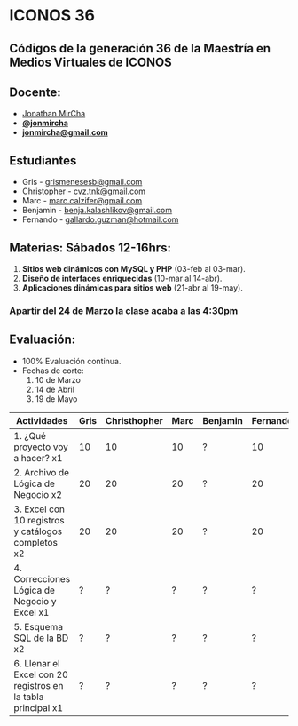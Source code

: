 # ICONOS 36

## Códigos de la generación 36 de la Maestría en Medios Virtuales de ICONOS

## Docente:

* [Jonathan MirCha](http://jonmircha.com)
* **[@jonmircha](https://twitter.com/jonmircha)**
* **[jonmircha@gmail.com](mailto:jonmircha@gmail.com)**

## Estudiantes

* Gris - grismenesesb@gmail.com
* Christopher - cvz.tnk@gmail.com
* Marc - marc.calzifer@gmail.com
* Benjamin - benja.kalashlikov@gmail.com
* Fernando - gallardo.guzman@hotmail.com

## Materias: Sábados 12-16hrs:

1. **Sitios web dinámicos con MySQL y PHP** (03-feb al 03-mar).
1. **Diseño de interfaces enriquecidas** (10-mar al 14-abr).
1. **Aplicaciones dinámicas para sitios web** (21-abr al 19-may).

### Apartir del 24 de Marzo la clase acaba a las 4:30pm

## Evaluación:

* 100% Evaluación continua.
* Fechas de corte:
  1. 10 de Marzo
  1. 14 de Abril
  1. 19 de Mayo

| Actividades | Gris | Christhopher | Marc | Benjamin | Fernando |
| -- | -- | -- | -- | -- | -- |
| 1. ¿Qué proyecto voy a hacer? x1 | 10 | 10 | 10 | ? | 10 |
| 2. Archivo de Lógica de Negocio x2 | 20 | 20 | 20 | ? | 20 |
| 3. Excel con 10 registros y catálogos completos x2 | 20 | 20 | 20 | ? | 20 |
| 4. Correcciones Lógica de Negocio y Excel x1 | ? | ? | ? | ? | ? |
| 5. Esquema SQL de la BD x2 | ? | ? | ? | ? | ? |
| 6. Llenar el Excel con 20 registros en la tabla principal x1 | ? | ? | ? | ? | ? |
